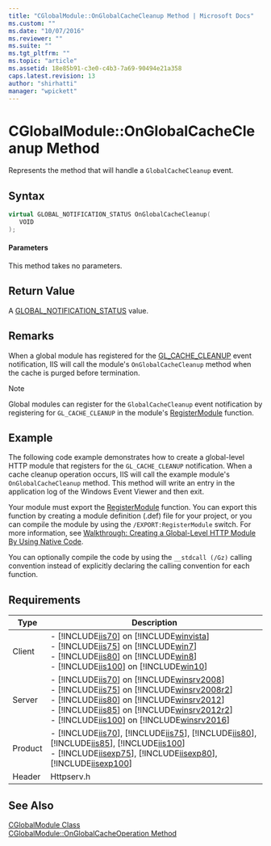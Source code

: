 ```yaml
---
title: "CGlobalModule::OnGlobalCacheCleanup Method | Microsoft Docs"
ms.custom: ""
ms.date: "10/07/2016"
ms.reviewer: ""
ms.suite: ""
ms.tgt_pltfrm: ""
ms.topic: "article"
ms.assetid: 18e85b91-c3e0-c4b3-7a69-90494e21a358
caps.latest.revision: 13
author: "shirhatti"
manager: "wpickett"
---
```

# CGlobalModule::OnGlobalCacheCleanup Method
Represents the method that will handle a `GlobalCacheCleanup` event.  
  
## Syntax  
  
```cpp  
virtual GLOBAL_NOTIFICATION_STATUS OnGlobalCacheCleanup(  
   VOID  
);  
```  
  
#### Parameters  
 This method takes no parameters.  
  
## Return Value  
 A [GLOBAL_NOTIFICATION_STATUS](../../../webdevelopment-reference\native-code-api\webdev-native-api-reference/global-notification-status-enumeration.md) value.  
  
## Remarks  
 When a global module has registered for the [GL_CACHE_CLEANUP](../../../webdevelopment-reference\native-code-api\webdev-native-api-reference/request-processing-constants.md) event notification, IIS will call the module's `OnGlobalCacheCleanup` method when the cache is purged before termination.  
  
> [!NOTE]
>  Global modules can register for the `GlobalCacheCleanup` event notification by registering for `GL_CACHE_CLEANUP` in the module's [RegisterModule](../../../webdevelopment-reference\native-code-api\webdev-native-api-reference/pfn-registermodule-function.md) function.  
  
## Example  
 The following code example demonstrates how to create a global-level HTTP module that registers for the `GL_CACHE_CLEANUP` notification. When a cache cleanup operation occurs, IIS will call the example module's `OnGlobalCacheCleanup` method. This method will write an entry in the application log of the Windows Event Viewer and then exit.  
  
<!-- TODO: review snippet reference  [!CODE [CGlobalModuleGlobalCacheCleanup#1](CGlobalModuleGlobalCacheCleanup#1)]  -->  
  
 Your module must export the [RegisterModule](../../../webdevelopment-reference\native-code-api\webdev-native-api-reference/pfn-registermodule-function.md) function. You can export this function by creating a module definition (.def) file for your project, or you can compile the module by using the `/EXPORT:RegisterModule` switch. For more information, see [Walkthrough: Creating a Global-Level HTTP Module By Using Native Code](../../../webdevelopment-reference\native-code-development-overview\native-code-dev-overview/walkthrough-creating-a-global-level-http-module-by-using-native-code.md).  
  
 You can optionally compile the code by using the `__stdcall (/Gz)` calling convention instead of explicitly declaring the calling convention for each function.  
  
## Requirements  
  
|Type|Description|  
|----------|-----------------|  
|Client|-   [!INCLUDE[iis70](../../../wmi-provider/includes/iis70-md.md)] on [!INCLUDE[winvista](../../../wmi-provider/includes/winvista-md.md)]<br />-   [!INCLUDE[iis75](../../../wmi-provider/includes/iis75-md.md)] on [!INCLUDE[win7](../../../wmi-provider/includes/win7-md.md)]<br />-   [!INCLUDE[iis80](../../../wmi-provider/includes/iis80-md.md)] on [!INCLUDE[win8](../../../wmi-provider/includes/win8-md.md)]<br />-   [!INCLUDE[iis100](../../../wmi-provider/includes/iis100-md.md)] on [!INCLUDE[win10](../../../wmi-provider/includes/win10-md.md)]|  
|Server|-   [!INCLUDE[iis70](../../../wmi-provider/includes/iis70-md.md)] on [!INCLUDE[winsrv2008](../../../wmi-provider/includes/winsrv2008-md.md)]<br />-   [!INCLUDE[iis75](../../../wmi-provider/includes/iis75-md.md)] on [!INCLUDE[winsrv2008r2](../../../wmi-provider/includes/winsrv2008r2-md.md)]<br />-   [!INCLUDE[iis80](../../../wmi-provider/includes/iis80-md.md)] on [!INCLUDE[winsrv2012](../../../wmi-provider/includes/winsrv2012-md.md)]<br />-   [!INCLUDE[iis85](../../../wmi-provider/includes/iis85-md.md)] on [!INCLUDE[winsrv2012r2](../../../wmi-provider/includes/winsrv2012r2-md.md)]<br />-   [!INCLUDE[iis100](../../../wmi-provider/includes/iis100-md.md)] on [!INCLUDE[winsrv2016](../../../wmi-provider/includes/winsrv2016-md.md)]|  
|Product|-   [!INCLUDE[iis70](../../../wmi-provider/includes/iis70-md.md)], [!INCLUDE[iis75](../../../wmi-provider/includes/iis75-md.md)], [!INCLUDE[iis80](../../../wmi-provider/includes/iis80-md.md)], [!INCLUDE[iis85](../../../wmi-provider/includes/iis85-md.md)], [!INCLUDE[iis100](../../../wmi-provider/includes/iis100-md.md)]<br />-   [!INCLUDE[iisexp75](../../../webdevelopment-reference\native-code-api\webdev-native-api-reference/includes/iisexp75-md.md)], [!INCLUDE[iisexp80](../../../webdevelopment-reference\native-code-api\webdev-native-api-reference/includes/iisexp80-md.md)], [!INCLUDE[iisexp100](../../../webdevelopment-reference\native-code-api\webdev-native-api-reference/includes/iisexp100-md.md)]|  
|Header|Httpserv.h|  
  
## See Also  
 [CGlobalModule Class](../../../webdevelopment-reference\native-code-api\webdev-native-api-reference/cglobalmodule-class.md)   
 [CGlobalModule::OnGlobalCacheOperation Method](../../../webdevelopment-reference\native-code-api\webdev-native-api-reference/cglobalmodule-onglobalcacheoperation-method.md)